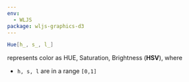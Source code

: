 ```yaml
---
env:
  - WLJS
package: wljs-graphics-d3
---
```

```mathematica
Hue[h_, s_, l_]
```

represents color as HUE, Saturation, Brightness (__HSV__), where

- `h, s, l` are in a range `[0,1]`